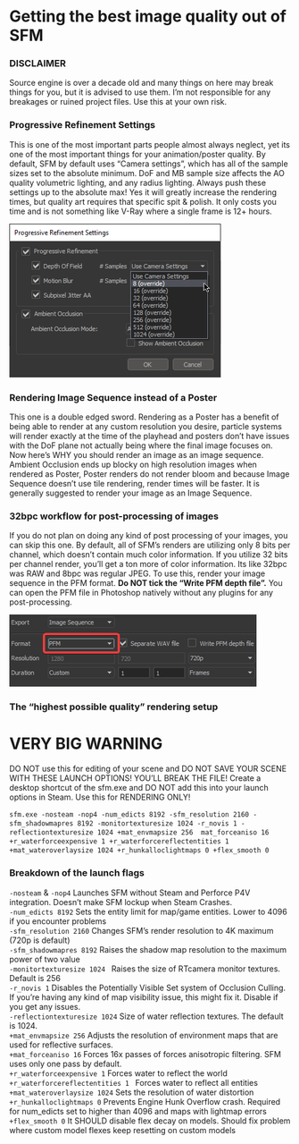 # Getting the best image quality out of SFM

### DISCLAIMER
Source engine is over a decade old and many things on here may break things for you, but it is advised to use them.
I’m not responsible for any breakages or ruined project files. Use this at your own risk.

### Progressive Refinement Settings
This is one of the most important parts people almost always neglect, yet its one of the
most important things for your animation/poster quality. By default, SFM by default
uses “Camera settings”, which has all of the sample sizes set to the absolute minimum.
DoF and MB sample size affects the AO quality volumetric lighting, and any radius
lighting. Always push these settings up to the absolute max! Yes it will greatly increase
the rendering times, but quality art requires that specific spit & polish. It only costs you
time and is not something like V-Ray where a single frame is 12+ hours.

![](/img/sfm_2019-10-20_03-03-23.png)

### Rendering Image Sequence instead of a Poster
This one is a double edged sword. Rendering as a Poster has a benefit of being able to 
render at any custom resolution you desire, particle systems will render exactly at the time of the playhead and posters don’t have 
issues with the DoF plane not actually being where the final image focuses on. Now here’s WHY you should render an image as an
image sequence. Ambient Occlusion ends up blocky on high resolution images when rendered as Poster, Poster renders do not 
render bloom and because Image Sequence doesn’t use tile rendering, render times will be faster. It is generally suggested to render
your image as an Image Sequence.

### 32bpc workflow for post-processing of images

If you do not plan on doing any kind of post processing of your images, you can 
skip this one. By default, all of SFM’s renders are utilizing only 8 bits per channel,
which doesn’t contain much color information. If you utilize 32 bits per channel
render, you’ll get a ton more of color information. Its like 32bpc was RAW 
and 8bpc was regular JPEG. To use this, render your image sequence in the PFM format. **Do NOT tick the “Write PFM depth file”.**
You can open the PFM file in Photoshop natively without any plugins for any post-processing.

![](/img/sfm_2019-10-20_03-42-05.png)

### The “highest possible quality” rendering setup

# VERY BIG WARNING
DO NOT use this for editing of your scene and DO NOT SAVE YOUR SCENE WITH THESE LAUNCH OPTIONS! YOU’LL BREAK THE FILE!
Create a desktop shortcut of the sfm.exe and DO NOT add this into your launch options in Steam. Use this for RENDERING ONLY!

```
sfm.exe -nosteam -nop4 -num_edicts 8192 -sfm_resolution 2160 -sfm_shadowmapres 8192 -monitortexturesize 1024 -r_novis 1 -reflectiontexturesize 1024 +mat_envmapsize 256  mat_forceaniso 16 +r_waterforceexpensive 1 +r_waterforcereflectentities 1 +mat_wateroverlaysize 1024 +r_hunkalloclightmaps 0 +flex_smooth 0
```

### Breakdown of the launch flags

`-nosteam` & `-nop4`
Launches SFM without Steam and Perforce P4V
integration. Doesn’t make SFM lockup when 
Steam Crashes.  
`-num_edicts 8192`
Sets the entity limit for map/game entities.
Lower to 4096 if you encounter problems  
`-sfm_resolution 2160`
Changes SFM’s render resolution
to 4K maximum (720p is default)  
`-sfm_shadowmapres 8192`
Raises the shadow map resolution to the
maximum power of two value   
`-monitortexturesize 1024 `
Raises the size of RTcamera monitor
textures. Default is 256  
`-r_novis 1`
Disables the Potentially Visible Set system of
Occlusion Culling.  If you’re having any kind of
map visibility issue, this might fix it.
Disable if you get any issues.  
`-reflectiontexturesize 1024`
Size of water reflection textures. 
The default is 1024.  
`+mat_envmapsize 256`
Adjusts the resolution of environment
 maps that are used for reflective surfaces.  
 `+mat_forceaniso 16`
Forces 16x passes of forces anisotropic filtering.
SFM uses only one pass by default.  
`+r_waterforceexpensive 1`
Forces water to reflect the world  
`+r_waterforcereflectentities 1 `
Forces water to reflect all entities  
`+mat_wateroverlaysize 1024`
Sets the resolution of water distortion  
`+r_hunkalloclightmaps 0`
Prevents Engine Hunk Overflow crash.
Required for num_edicts set to higher than
4096 and maps with lightmap errors  
`+flex_smooth 0`
It SHOULD disable flex decay on models.
Should fix problem where custom model
flexes keep resetting on 
custom models






